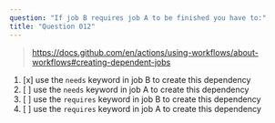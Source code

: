 ```yaml
---
question: "If job B requires job A to be finished you have to:"
title: "Question 012"
---
```


> https://docs.github.com/en/actions/using-workflows/about-workflows#creating-dependent-jobs
1. [x] use the `needs` keyword in job B to create this dependency
1. [ ] use the `needs` keyword in job A to create this dependency
1. [ ] use the `requires` keyword in job B to create this dependency
1. [ ] use the `requires` keyword in job A to create this dependency
